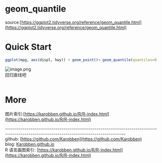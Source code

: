# geom_quantile

source:[https://ggplot2.tidyverse.org/reference/geom_quantile.html](https://ggplot2.tidyverse.org/reference/geom_quantile.html)

<a name="xsBW1"></a>
# Quick Start
```r
ggplot(mpg, aes(displ, hwy)) + geom_point()+ geom_quantile(quantiles=0.5)
```
![image.png](https://cdn.nlark.com/yuque/0/2020/png/691897/1580028695266-82a3354b-cd7b-4429-a529-6b9ba02aebff.png#align=left&display=inline&height=481&name=image.png&originHeight=481&originWidth=544&size=33418&status=done&style=none&width=544)<br />回归直线吧<br />
<br />

<a name="FG8Ad"></a>
# More
图片索引:[https://karobben.github.io/R/R-index.html](https://karobben.github.io/R/R-index.html)





--------------------------------------------------------------------------------------------------------------------------------------------<br />github: [https://github.com/Karobben](https://github.com/Karobben)<br />blog: [Karobben.github.io](http://Karobben.github.io)<br />R 语言画图索引: [https://karobben.github.io/R/R-index.html](https://karobben.github.io/R/R-index.html)
